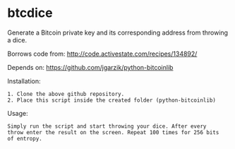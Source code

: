 btcdice
=======


Generate a Bitcoin private key and its corresponding
address from throwing a dice.

Borrows code from:	http://code.activestate.com/recipes/134892/
							
Depends on: https://github.com/jgarzik/python-bitcoinlib

Installation:

	1. Clone the above github repository.
	2. Place this script inside the created folder (python-bitcoinlib)

Usage:

	Simply run the script and start throwing your dice. After every
	throw enter the result on the screen. Repeat 100 times for 256 bits
	of entropy.
